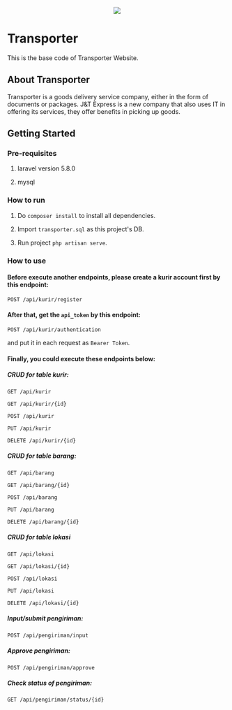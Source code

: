 <p align="center"><img src="http://s3.amazonaws.com/gt7sp-prod/decal/16/28/76/4827877505209762816_1.png"></p>


# Transporter

This is the base code of Transporter Website.


## About Transporter

Transporter is a goods delivery service company, either in the form of documents or packages. J&T Express is a new company that also uses IT in offering its services, they offer benefits in picking up goods.


## Getting Started

### Pre-requisites
1. laravel version 5.8.0

2. mysql


### How to run
1. Do `composer install` to install all dependencies.

2. Import `transporter.sql` as this project's DB.

3. Run project `php artisan serve`.


### How to use
#### Before execute another endpoints, please create a kurir account first by this endpoint:

`POST /api/kurir/register` 


#### After that, get the `api_token` by this endpoint: 

`POST /api/kurir/authentication`

and put it in each request as `Bearer Token`.


#### Finally, you could execute these endpoints below:

##### CRUD for table kurir:

`GET /api/kurir`
    
`GET /api/kurir/{id}`

`POST /api/kurir`
    
`PUT /api/kurir`
    
`DELETE /api/kurir/{id}`


##### CRUD for table barang:
    
`GET /api/barang`
    
`GET /api/barang/{id}`    
    
`POST /api/barang`
    
`PUT /api/barang`
    
`DELETE /api/barang/{id}`


##### CRUD for table lokasi

`GET /api/lokasi`
    
`GET /api/lokasi/{id}`    
    
`POST /api/lokasi`
    
`PUT /api/lokasi`
    
`DELETE /api/lokasi/{id}`


##### Input/submit pengiriman:

`POST /api/pengiriman/input`
   

##### Approve pengiriman: 

`POST /api/pengiriman/approve`


##### Check status of pengiriman: 

`GET /api/pengiriman/status/{id}`
